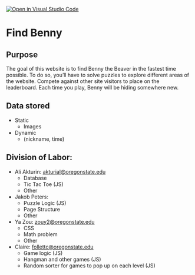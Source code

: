 [![Open in Visual Studio Code](https://classroom.github.com/assets/open-in-vscode-c66648af7eb3fe8bc4f294546bfd86ef473780cde1dea487d3c4ff354943c9ae.svg)](https://classroom.github.com/online_ide?assignment_repo_id=9262632&assignment_repo_type=AssignmentRepo)

# Find Benny

## Purpose
The goal of this website is to find Benny the Beaver in the fastest time possible. To do so, you’ll have to solve puzzles to explore different areas of the website. Compete against other site visitors to place on the leaderboard. Each time you play, Benny will be hiding somewhere new.

## Data stored
- Static
  - Images
- Dynamic
  - (nickname, time)

## Division of Labor:
- Ali Akturin: akturial@oregonstate.edu
  - Database
  - Tic Tac Toe (JS)
  - Other
- Jakob Peters:
  - Puzzle Logic (JS)
  - Page Structure
  - Other
- Ya Zou: zouy2@oregonstate.edu
  - CSS 
  - Math problem
  - Other
- Claire: follettc@oregonstate.edu
  - Game logic (JS)
  - Hangman and other games (JS)
  - Random sorter for games to pop up on each level (JS)
